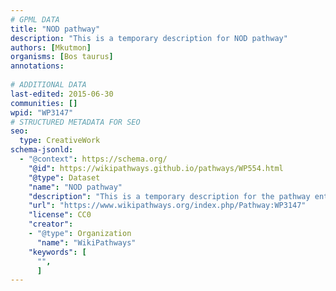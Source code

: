 ```yaml
---
# GPML DATA
title: "NOD pathway"
description: "This is a temporary description for NOD pathway"
authors: [Mkutmon]
organisms: [Bos taurus]
annotations:
  
# ADDITIONAL DATA
last-edited: 2015-06-30
communities: []
wpid: "WP3147"
# STRUCTURED METADATA FOR SEO
seo:
  type: CreativeWork
schema-jsonld:
  - "@context": https://schema.org/
    "@id": https://wikipathways.github.io/pathways/WP554.html
    "@type": Dataset
    "name": "NOD pathway"
    "description": "This is a temporary description for the pathway entitled: NOD pathway"
    "url": "https://www.wikipathways.org/index.php/Pathway:WP3147"
    "license": CC0
    "creator":
    - "@type": Organization
      "name": "WikiPathways"
    "keywords": [
      "",
      ]
---
```


